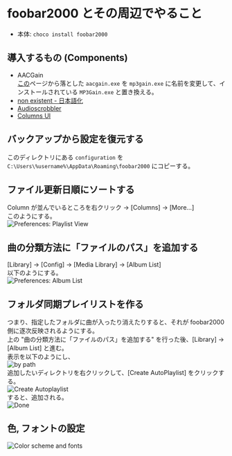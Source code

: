 # foobar2000 とその周辺でやること

* 本体: `choco install foobar2000`

## 導入するもの (Components)
* AACGain  
[この](https://www.rarewares.org/aac-encoders.php)ページから落とした `aacgain.exe` を `mp3gain.exe` に名前を変更して、インストールされている `MP3Gain.exe` と置き換える。
* [non existent - 日本語化](https://tnetsixenon.xrea.jp/rnote/localization/)
* [Audioscrobbler](https://www.foobar2000.org/components/view/foo_audioscrobbler) 
* [Columns UI](https://yuo.be/columns-ui)

## バックアップから設定を復元する
このディレクトリにある `configuration` を `C:\Users\%username%\AppData\Roaming\foobar2000` にコピーする。

## ファイル更新日順にソートする
Column が並んでいるところを右クリック -> [Columns] -> [More...]  
このようにする。  
![Preferences: Playlist View](https://i.imgur.com/kD18nyL.png)

## 曲の分類方法に「ファイルのパス」を追加する
[Library] -> [Config] -> [Media Library] -> [Album List]  
以下のようにする。  
![Preferences: Album List](https://i.imgur.com/RPvvpT3.png)

## フォルダ同期プレイリストを作る
つまり、指定したフォルダに曲が入ったり消えたりすると、それが foobar2000 側に逐次反映されるようにする。  
上の "曲の分類方法に「ファイルのパス」を追加する" を行った後、[Library] -> [Album List] と進む。  
表示を以下のようにし、  
![by path](https://i.imgur.com/YfIMvQG.png)  
追加したいディレクトリを右クリックして、[Create AutoPlaylist] をクリックする。  
![Create Autoplaylist](https://i.imgur.com/9O3RenA.png)  
すると、追加される。  
![Done](https://i.imgur.com/qzQh8I6.png)

## 色, フォントの設定
![Color scheme and fonts](https://i.imgur.com/Lk3Oq1v.png)